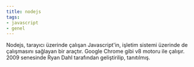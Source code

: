 ```yaml
---
title: nodejs
tags:
- javascript
- genel
---
```


Nodejs, tarayıcı üzerinde çalışan Javascript'in, işletim sistemi üzerinde de çalışmasını sağlayan bir araçtır. Google Chrome gibi v8 motoru ile çalışır. 2009 senesinde Ryan Dahl tarafından geliştirilip, tanıtılmış.

